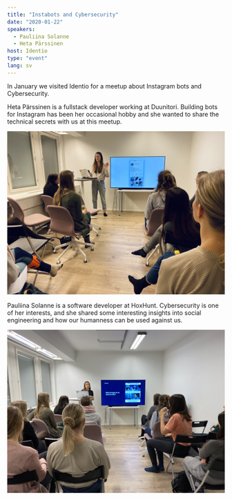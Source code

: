 ```yaml
---
title: "Instabots and Cybersecurity"
date: "2020-01-22"
speakers:
  - Pauliina Solanne
  - Heta Pärssinen
host: Identio
type: "event"
lang: sv
---
```


In January we visited Identio for a meetup about Instagram bots and Cybersecurity.

Heta Pärssinen is a fullstack developer working at Duunitori. Building bots for Instagram has been her occasional hobby and she wanted to share the technical secrets with us at this meetup.

![Heta presenting about Instabots.](heta.jpg)

Pauliina Solanne is a software developer at HoxHunt. Cybersecurity is one of her interests, and she shared some interesting insights into social engineering and how our humanness can be used against us.

![Pauliina talking about cybersecurity.](pauliina.jpg)